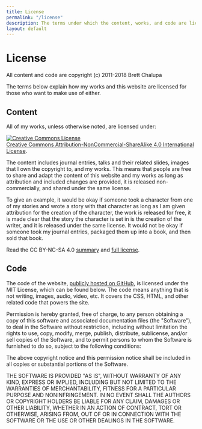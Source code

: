 ```yaml
---
title: License
permalink: "/license"
description: The terms under which the content, works, and code are licensed.
layout: default
---
```


# License

All content and code are copyright (c) 2011-2018 Brett Chalupa

The terms below explain how my works and this website are licensed for
those who want to make use of either.

## Content

All of my works, unless otherwise noted, are licensed under:

[![Creative Commons
License](https://i.creativecommons.org/l/by-nc-sa/4.0/88x31.png)](http://creativecommons.org/licenses/by-nc-sa/4.0/)  
[Creative Commons
Attribution-NonCommercial-ShareAlike 4.0 International
License](http://creativecommons.org/licenses/by-nc-sa/4.0/).

The content includes journal entries, talks and their related slides,
images that I own the copyright to, and my works. This means that people
are free to share and adapt the content of this website and my works as
long as attribution and included changes are provided, it is released
non-commercially, and shared under the same license.

To give an example, it would be okay if someone took a character from one
of my stories and wrote a story with that character as long as I am
given attribution for the creation of the character, the work is
released for free, it is made clear that the story the character is set
in is the creation of the writer, and it is released under the same
license. It would not be okay if someone took my journal entries,
packaged them up into a book, and then sold that book.

Read the CC BY-NC-SA 4.0
[summary](https://creativecommons.org/licenses/by-nc-sa/4.0/) and [full
license](https://creativecommons.org/licenses/by-nc-sa/4.0/legalcode).

## Code

The code of the website, [publicly hosted on
GitHub](https://github.com/brettchalupa/brettchalupa.github.io), is
licensed under the MIT License, which can be found below. The code means
anything that is not writing, images, audio, video, etc. It covers the CSS,
HTML, and other related code that powers the site.

Permission is hereby granted, free of charge, to any person obtaining a
copy of this software and associated documentation files (the
"Software"), to deal in the Software without restriction, including
without limitation the rights to use, copy, modify, merge, publish,
distribute, sublicense, and/or sell copies of the Software, and to
permit persons to whom the Software is furnished to do so, subject to
the following conditions:

The above copyright notice and this permission notice shall be included
in all copies or substantial portions of the Software.

THE SOFTWARE IS PROVIDED "AS IS", WITHOUT WARRANTY OF ANY KIND, EXPRESS
OR IMPLIED, INCLUDING BUT NOT LIMITED TO THE WARRANTIES OF
MERCHANTABILITY, FITNESS FOR A PARTICULAR PURPOSE AND NONINFRINGEMENT.
IN NO EVENT SHALL THE AUTHORS OR COPYRIGHT HOLDERS BE LIABLE FOR ANY
CLAIM, DAMAGES OR OTHER LIABILITY, WHETHER IN AN ACTION OF CONTRACT,
TORT OR OTHERWISE, ARISING FROM, OUT OF OR IN CONNECTION WITH THE
SOFTWARE OR THE USE OR OTHER DEALINGS IN THE SOFTWARE.
